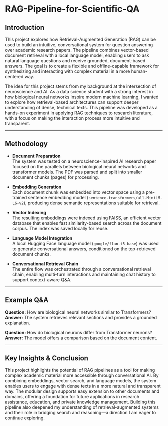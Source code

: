 # RAG-Pipeline-for-Scientific-QA

## Introduction

This project explores how Retrieval-Augmented Generation (RAG) can be used to build an intuitive, conversational system for question answering over academic research papers. The pipeline combines vector-based document retrieval with a local language model, enabling users to ask natural language questions and receive grounded, document-based answers. The goal is to create a flexible and offline-capable framework for synthesizing and interacting with complex material in a more human-centered way.

The idea for this project stems from my background at the intersection of neuroscience and AI. As a data science student with a strong interest in how biological neural networks inspire modern machine learning, I wanted to explore how retrieval-based architectures can support deeper understanding of dense, technical texts. This pipeline was developed as a hands-on experiment in applying RAG techniques to research literature, with a focus on making the interaction process more intuitive and transparent.

---

## Methodology

- **Document Preparation**  
  The system was tested on a neuroscience-inspired AI research paper focused on the parallels between biological neural networks and transformer models. The PDF was parsed and split into smaller document chunks (pages) for processing.

- **Embedding Generation**  
  Each document chunk was embedded into vector space using a pre-trained sentence embedding model (`sentence-transformers/all-MiniLM-L6-v2`), producing dense semantic representations suitable for retrieval.

- **Vector Indexing**  
  The resulting embeddings were indexed using FAISS, an efficient vector database that enables fast similarity-based search across the document corpus. The index was saved locally for reuse.

- **Language Model Integration**  
  A local Hugging Face language model (`google/flan-t5-base`) was used to generate conversational answers, conditioned on the top-retrieved document chunks.

- **Conversational Retrieval Chain**  
  The entire flow was orchestrated through a conversational retrieval chain, enabling multi-turn interactions and maintaining chat history to support context-aware Q&A.

---

## Example Q&A

**Question:** How are biological neural networks similar to Transformers?  
**Answer:** The system retrieves relevant sections and provides a grounded explanation.

**Question:** How do biological neurons differ from Transformer neurons?  
**Answer:** The model offers a comparison based on the document content.

---

## Key Insights & Conclusion

This project highlights the potential of RAG pipelines as a tool for making complex academic material more accessible through conversational AI. By combining embeddings, vector search, and language models, the system enables users to engage with dense texts in a more natural and transparent way. The modular design supports easy extension to other documents and domains, offering a foundation for future applications in research assistance, education, and private knowledge management. Building this pipeline also deepened my understanding of retrieval-augmented systems and their role in bridging search and reasoning—a direction I am eager to continue exploring.
